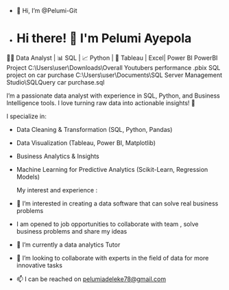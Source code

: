 - 👋 Hi, I’m @Pelumi-Git
- # Hi there! 👋 I'm Pelumi Ayepola  
👩‍💻 Data Analyst | 📊 SQL | 📈 Python | 🎨 Tableau  | Excel| Power BI
 PowerBI Project     C:\Users\user\Downloads\Overall Youtubers performance .pbix
 SQL project on car purchase     C:\Users\user\Documents\SQL Server Management Studio\SQLQuery car purchase.sql

I’m a passionate data analyst with experience in SQL, Python, and Business Intelligence tools. 
I love turning raw data into actionable insights! 🚀

I specialize in:
- Data Cleaning & Transformation (SQL, Python, Pandas)
- Data Visualization (Tableau, Power BI, Matplotlib)
- Business Analytics & Insights
- Machine Learning for Predictive Analytics (Scikit-Learn, Regression Models)

  My interest and experience :

- 👀 I’m interested in creating a data  software that can solve real business problems
- I am opened to job opportunities to collaborate with team , solve business problems and share my ideas 
- 🌱 I’m currently a data analytics Tutor 
- 💞️ I’m looking to collaborate with experts in the field of data for more innovative tasks
- 📫 I can be reached on pelumiadeleke78@gmail.com

<!---
Pelumi-Git/Pelumi-Git is a ✨ special ✨ repository because its `README.md` (this file) appears on your GitHub profile.
You can click the Preview link to take a look at your changes.
--->
